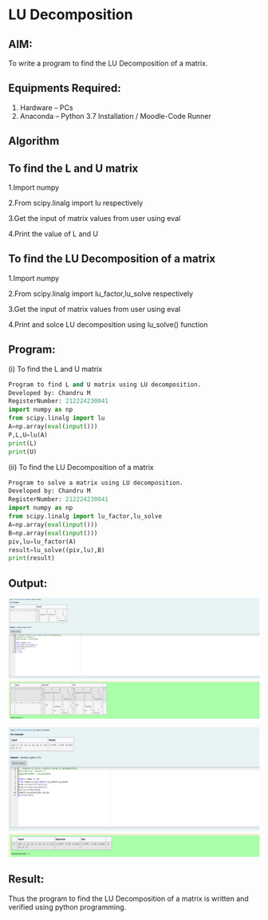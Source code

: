 # LU Decomposition 

## AIM:
To write a program to find the LU Decomposition of a matrix.

## Equipments Required:
1. Hardware – PCs
2. Anaconda – Python 3.7 Installation / Moodle-Code Runner

## Algorithm
## To find the L and U matrix

1.Import numpy

2.From scipy.linalg import lu respectively

3.Get the input of matrix values from user using eval

4.Print the value of L and U


## To find the LU Decomposition of a matrix

1.Import numpy

2.From scipy.linalg import lu_factor,lu_solve respectively

3.Get the input of matrix values from user using eval

4.Print and solce LU decomposition using lu_solve() function 

## Program:
(i) To find the L and U matrix
```python
Program to find L and U matrix using LU decomposition.
Developed by: Chandru M 
RegisterNumber: 212224230041
import numpy as np
from scipy.linalg import lu
A=np.array(eval(input()))
P,L,U=lu(A)
print(L)
print(U)
```
(ii) To find the LU Decomposition of a matrix
```python
Program to solve a matrix using LU decomposition.
Developed by: Chandru M
RegisterNumber: 212224230041
import numpy as np
from scipy.linalg import lu_factor,lu_solve
A=np.array(eval(input()))
B=np.array(eval(input()))
piv,lu=lu_factor(A)
result=lu_solve((piv,lu),B)
print(result)
```

## Output:

![output1](image-2.png)

![output2](image-1.png)

## Result:
Thus the program to find the LU Decomposition of a matrix is written and verified using python programming.

